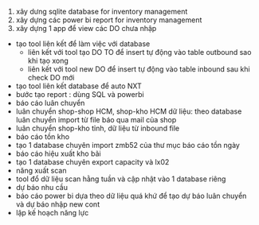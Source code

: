 1. xây dưng sqlite database for inventory management
2. xây dựng các power bi report for inventory management
3. xây dựng 1 app để view các DO chưa nhập 


- tạo tool liên kết để làm việc với database
  + liên kết với tool tạo DO TO để insert tự động vào table outbound sao khi tạo xong
  + liên kết với tool new DO để insert tự động vào table inbound sau khi check DO mới
- tạo tool liên kết database để auto NXT
- bước tạo report : dùng SQL và powerbi
- báo cáo luân chuyển
- luân chuyển shop-shop HCM, shop-kho HCM dữ liệu: theo database luân chuyển import từ file báo qua mail của shop
- luân chuyển shop-kho tỉnh, dữ liệu từ inbound file
- báo cáo tồn kho
- tạo 1 database chuyên import zmb52 của thư mục báo cáo tồn ngày
- báo cáo hiệu xuất kho bãi
- tạo 1 database chuyên export capacity và lx02
- năng xuất scan
- tool đổ dữ liệu scan hằng tuần và cập nhật vào 1 database riêng
- dự báo nhu cầu
- báo cáo power bi dựa theo dữ liệu quá khứ để tạo dự báo luân chuyển và dự báo nhập new cont
- lập kế hoạch năng lực
